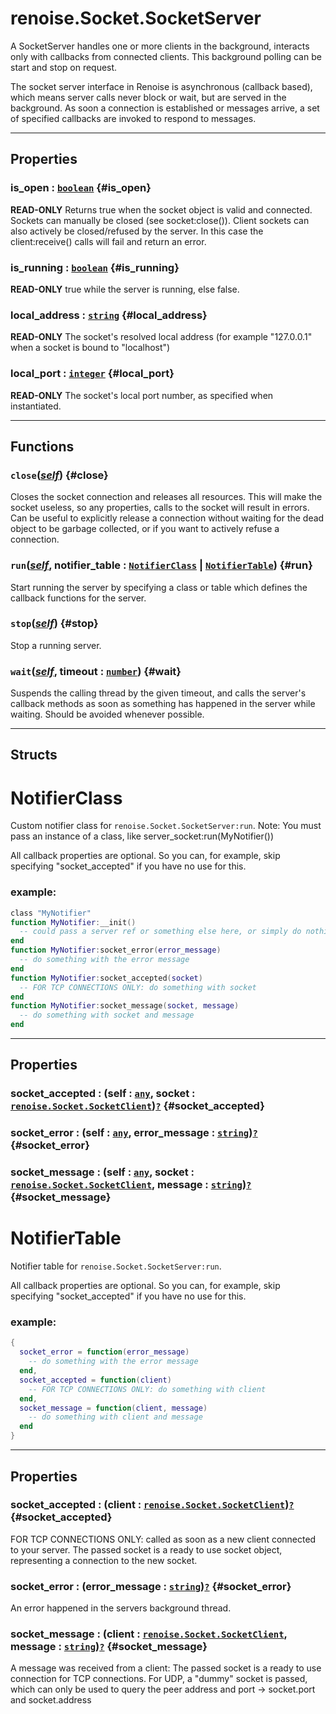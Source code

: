 # renoise.Socket.SocketServer  
A SocketServer handles one or more clients in the background, interacts
only with callbacks from connected clients. This background polling can be
start and stop on request.

The socket server interface in Renoise is asynchronous (callback based), which
means server calls never block or wait, but are served in the background.
As soon a connection is established or messages arrive, a set of specified
callbacks are invoked to respond to messages.  

---  
## Properties
### is_open : [`boolean`](/API/builtins/boolean.md) {#is_open}
**READ-ONLY** Returns true when the socket object is valid and connected.
Sockets can manually be closed (see socket:close()). Client sockets can also
actively be closed/refused by the server. In this case the client:receive()
calls will fail and return an error.

### is_running : [`boolean`](/API/builtins/boolean.md) {#is_running}
**READ-ONLY** true while the server is running, else false.

### local_address : [`string`](/API/builtins/string.md) {#local_address}
**READ-ONLY** The socket's resolved local address (for example "127.0.0.1"
when a socket is bound to "localhost")

### local_port : [`integer`](/API/builtins/integer.md) {#local_port}
**READ-ONLY** The socket's local port number, as specified when instantiated.

  

---  
## Functions
### `close`([*self*](/API/builtins/self.md)) {#close}
Closes the socket connection and releases all resources. This will make
the socket useless, so any properties, calls to the socket will result in
errors. Can be useful to explicitly release a connection without waiting for
the dead object to be garbage collected, or if you want to actively refuse a
connection.
### `run`([*self*](/API/builtins/self.md), notifier_table : [`NotifierClass`](#notifierclass) | [`NotifierTable`](#notifiertable)) {#run}
Start running the server by specifying a class or table which defines the
callback functions for the server.
### `stop`([*self*](/API/builtins/self.md)) {#stop}
Stop a running server.
### `wait`([*self*](/API/builtins/self.md), timeout : [`number`](/API/builtins/number.md)) {#wait}
Suspends the calling thread by the given timeout, and calls the server's
callback methods as soon as something has happened in the server while
waiting. Should be avoided whenever possible.  



---  
## Structs  
# NotifierClass  
Custom notifier class for `renoise.Socket.SocketServer:run`.
Note: You must pass an instance of a class, like server_socket:run(MyNotifier())

All callback properties are optional. So you can, for example, skip specifying
"socket_accepted" if you have no use for this.

### example:
```lua
class "MyNotifier"
function MyNotifier:__init()
  -- could pass a server ref or something else here, or simply do nothing
end
function MyNotifier:socket_error(error_message)
  -- do something with the error message
end
function MyNotifier:socket_accepted(socket)
  -- FOR TCP CONNECTIONS ONLY: do something with socket
end
function MyNotifier:socket_message(socket, message)
  -- do something with socket and message
end
```  

---  
## Properties
### socket_accepted : (self : [`any`](/API/builtins/any.md), socket : [`renoise.Socket.SocketClient`](/API/renoise/renoise.Socket.SocketClient.md))[`?`](/API/builtins/nil.md) {#socket_accepted}
### socket_error : (self : [`any`](/API/builtins/any.md), error_message : [`string`](/API/builtins/string.md))[`?`](/API/builtins/nil.md) {#socket_error}
### socket_message : (self : [`any`](/API/builtins/any.md), socket : [`renoise.Socket.SocketClient`](/API/renoise/renoise.Socket.SocketClient.md), message : [`string`](/API/builtins/string.md))[`?`](/API/builtins/nil.md) {#socket_message}
  

  
# NotifierTable  
Notifier table for `renoise.Socket.SocketServer:run`.

All callback properties are optional. So you can, for example, skip specifying
"socket_accepted" if you have no use for this.

### example:
```lua
{
  socket_error = function(error_message)
    -- do something with the error message
  end,
  socket_accepted = function(client)
    -- FOR TCP CONNECTIONS ONLY: do something with client
  end,
  socket_message = function(client, message)
    -- do something with client and message
  end
}
```  

---  
## Properties
### socket_accepted : (client : [`renoise.Socket.SocketClient`](/API/renoise/renoise.Socket.SocketClient.md))[`?`](/API/builtins/nil.md) {#socket_accepted}
FOR TCP CONNECTIONS ONLY: called as soon as a new client
connected to your server. The passed socket is a ready to use socket
object, representing a connection to the new socket.

### socket_error : (error_message : [`string`](/API/builtins/string.md))[`?`](/API/builtins/nil.md) {#socket_error}
An error happened in the servers background thread.

### socket_message : (client : [`renoise.Socket.SocketClient`](/API/renoise/renoise.Socket.SocketClient.md), message : [`string`](/API/builtins/string.md))[`?`](/API/builtins/nil.md) {#socket_message}
A message was received from a client: The passed socket is a ready
to use connection for TCP connections. For UDP, a "dummy" socket is
passed, which can only be used to query the peer address and port
-> socket.port and socket.address

  

  

